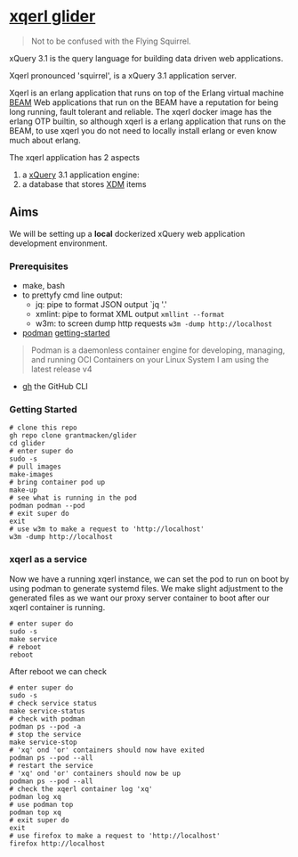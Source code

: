 # [xqerl glider](https://en.wikipedia.org/wiki/Squirrel_glider)

>  Not to be confused with the Flying Squirrel.

xQuery 3.1 is the query language for building data driven web applications.

Xqerl pronounced 'squirrel',  is a xQuery 3.1 application server.

Xqerl is an erlang application that runs on top of the Erlang virtual machine [BEAM](https://en.wikipedia.org/wiki/BEAM_(Erlang_virtual_machine))
Web applications that run on the BEAM have a reputation for being long running, fault tolerant and reliable. 
The xqerl docker image has the erlang OTP builtin, so although xqerl is a erlang application that runs on the BEAM,
to use xqerl you do not need to locally install erlang or even know much about erlang.

The xqerl application has 2 aspects
1. a [xQuery](https://en.wikipedia.org/wiki/XQuery) 3.1 application engine:  
2. a database that stores [XDM](https://www.w3.org/TR/xpath-datamodel-31/) items

## Aims 

We will be setting up a **local** dockerized xQuery web application development environment.
<!--
The goal is **remote** deployment to a single Google Compute Engine instance.
This dockerized xQuery web application deployment will serve secure HTTPS web pages from your IP domain names
 By using [SNI](https://en.wikipedia.org/wiki/Server_Name_Indication), the setup is capable of serving multiple domains. --> 

### Prerequisites

* make, bash 
* to prettyfy cmd line output:  
  - jq: pipe to format JSON output `jq '.'
  - xmlint: pipe to format XML output `xmllint --format`
  - w3m: to screen dump http requests `w3m -dump http://localhost`
* [podman](https://podman.io/podman)  [getting-started](https://podman.io/getting-started/installation) 
>  Podman is a daemonless container engine for developing, managing, and running OCI Containers on your Linux System
  I am using the latest release v4 
* [gh](https://github.com/cli/cli) the GitHub CLI

<!--
**optional** for Cloud Compute Engine hosting

Sites will be hosted on single Google Cloud Compute Engine instance, 
so you will need a Google Cloud Account.

If you don't have a Google Cloud Account, 
then sign up to the [Google Cloud Free Trial Account](https://k21academy.com/google-cloud/create-google-cloud-free-tier-account/)
-->
<!-- For experimenting you can try the free tier [e2-micro VM instance](https://cloud.google.com/free) -->

<!--
If you don't have a the [gcloud](https://cloud.google.com/sdk/docs/install) cli the 
the install istructions are in the link.
-->

### Getting Started

```
# clone this repo
gh repo clone grantmacken/glider
cd glider
# enter super do
sudo -s 
# pull images
make-images
# bring container pod up
make-up
# see what is running in the pod
podman podman --pod
# exit super do
exit
# use w3m to make a request to 'http://localhost'
w3m -dump http://localhost
```

### xqerl as a service

Now we have a running xqerl instance, we can set the pod to run on boot
by using podman to generate systemd files.
We make slight adjustment to the generated files as we want our proxy server container to
boot after our xqerl container is running.


```
# enter super do
sudo -s 
make service
# reboot
reboot
```

After reboot we can check 
```
# enter super do
sudo -s
# check service status
make service-status
# check with podman
podman ps --pod -a
# stop the service
make service-stop
# 'xq' ond 'or' containers should now have exited
podman ps --pod --all
# restart the service
# 'xq' ond 'or' containers should now be up
podman ps --pod --all
# check the xqerl container log 'xq'
podman log xq
# use podman top
podman top xq
# exit super do
exit
# use firefox to make a request to 'http://localhost'
firefox http://localhost
```








